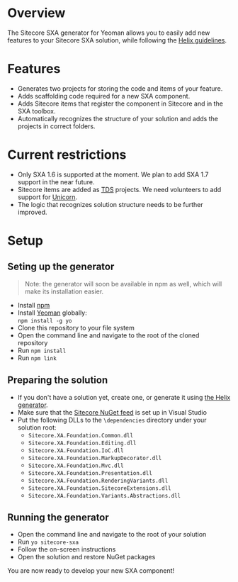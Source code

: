 # Overview

The Sitecore SXA generator for Yeoman allows you to easily add new features to your Sitecore SXA solution, while following the [Helix guidelines](http://helix.sitecore.net/).

# Features

* Generates two projects for storing the code and items of your feature.
* Adds scaffolding code required for a new SXA component.
* Adds Sitecore items that register the component in Sitecore and in the SXA toolbox.
* Automatically recognizes the structure of your solution and adds the projects in correct folders.

# Current restrictions

* Only SXA 1.6 is supported at the moment. We plan to add SXA 1.7 support in the near future.
* Sitecore items are added as [TDS](https://www.teamdevelopmentforsitecore.com/) projects. We need volunteers to add support for [Unicorn](https://github.com/SitecoreUnicorn/Unicorn).
* The logic that recognizes solution structure needs to be further improved.

# Setup

## Seting up the generator

> Note: the generator will soon be available in npm as well, which will make its installation easier.

* Install [npm](https://www.npmjs.com/get-npm)
* Install [Yeoman](http://yeoman.io/) globally:  
`npm install -g yo`
* Clone this repository to your file system
* Open the command line and navigate to the root of the cloned repository
* Run `npm install`
* Run `npm link`

## Preparing the solution

* If you don't have a solution yet, create one, or generate it using [the Helix generator](https://www.npmjs.com/package/generator-helix).
* Make sure that the [Sitecore NuGet feed](https://doc.sitecore.net/sitecore_experience_platform/developing/developing_with_sitecore/sitecore_public_nuget_packages_faq) is set up in Visual Studio
* Put the following DLLs to the `\dependencies` directory under your solution root:
  - `Sitecore.XA.Foundation.Common.dll`
  - `Sitecore.XA.Foundation.Editing.dll`
  - `Sitecore.XA.Foundation.IoC.dll`
  - `Sitecore.XA.Foundation.MarkupDecorator.dll`
  - `Sitecore.XA.Foundation.Mvc.dll`
  - `Sitecore.XA.Foundation.Presentation.dll`
  - `Sitecore.XA.Foundation.RenderingVariants.dll`
  - `Sitecore.XA.Foundation.SitecoreExtensions.dll`
  - `Sitecore.XA.Foundation.Variants.Abstractions.dll`

## Running the generator

* Open the command line and navigate to the root of your solution
* Run `yo sitecore-sxa`
* Follow the on-screen instructions
* Open the solution and restore NuGet packages

You are now ready to develop your new SXA component!